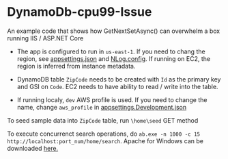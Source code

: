 # DynamoDb-cpu99-Issue

An example code that shows how GetNextSetAsync() can overwhelm a box running IIS / ASP.NET Core

* The app is configured to run in `us-east-1`. If you need to chang the region, see [appsettings.json](https://github.com/clearwaterstream/DynamoDb-cpu99-Issue/blob/master/src/DynamoDBCPU99/appsettings.json) and [NLog.config](https://github.com/clearwaterstream/DynamoDb-cpu99-Issue/blob/master/src/DynamoDBCPU99/NLog.config). If running on EC2, the region is inferred from instance metadata.

* DynamoDB table `ZipCode` needs to be created with `Id` as the primary key and GSI on `Code`. EC2 needs to have ability to read / write into the table.

* If running localy, `dev` AWS profile is used. If you need to change the name, change `aws_profile` in [appsettings.Development.json](https://github.com/clearwaterstream/DynamoDb-cpu99-Issue/blob/master/src/DynamoDBCPU99/appsettings.Development.json)

To seed sample data into `ZipCode` table, run `\home\seed` GET method  

To execute concurrenct search operations, do `ab.exe -n 1000 -c 15 http://localhost:port_num/home/search`. Apache for Windows can be downloaded [here.](https://www.apachelounge.com/download/)
